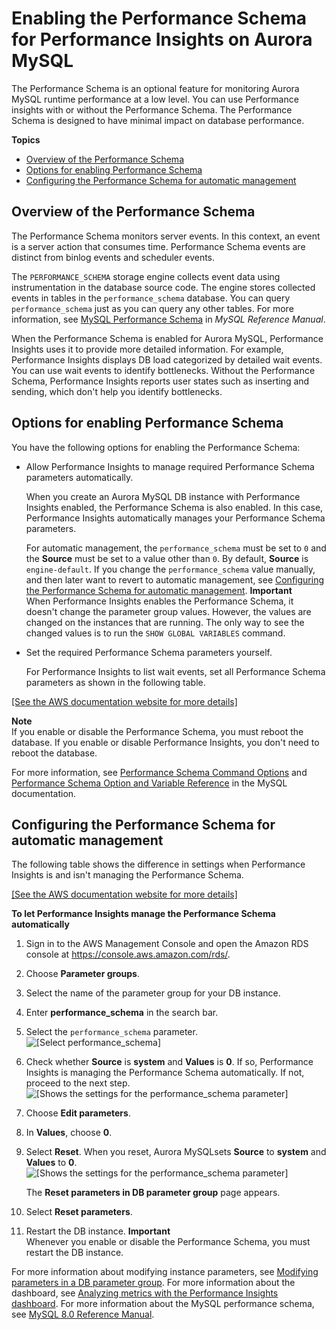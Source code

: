 # Enabling the Performance Schema for Performance Insights on Aurora MySQL<a name="USER_PerfInsights.EnableMySQL"></a>

The Performance Schema is an optional feature for monitoring Aurora MySQL runtime performance at a low level\. You can use Performance insights with or without the Performance Schema\. The Performance Schema is designed to have minimal impact on database performance\.

**Topics**
+ [Overview of the Performance Schema](#USER_PerfInsights.EnableMySQL.overview)
+ [Options for enabling Performance Schema](#USER_PerfInsights.EnableMySQL.options)
+ [Configuring the Performance Schema for automatic management](#USER_PerfInsights.EnableMySQL.RDS)

## Overview of the Performance Schema<a name="USER_PerfInsights.EnableMySQL.overview"></a>

The Performance Schema monitors server events\. In this context, an event is a server action that consumes time\. Performance Schema events are distinct from binlog events and scheduler events\. 

The `PERFORMANCE_SCHEMA` storage engine collects event data using instrumentation in the database source code\. The engine stores collected events in tables in the `performance_schema` database\. You can query `performance_schema` just as you can query any other tables\. For more information, see [MySQL Performance Schema](https://dev.mysql.com/doc/refman/8.0/en/performance-schema.html) in *MySQL Reference Manual*\.

When the Performance Schema is enabled for Aurora MySQL, Performance Insights uses it to provide more detailed information\. For example, Performance Insights displays DB load categorized by detailed wait events\. You can use wait events to identify bottlenecks\. Without the Performance Schema, Performance Insights reports user states such as inserting and sending, which don't help you identify bottlenecks\.

## Options for enabling Performance Schema<a name="USER_PerfInsights.EnableMySQL.options"></a>

You have the following options for enabling the Performance Schema:
+ Allow Performance Insights to manage required Performance Schema parameters automatically\.

  When you create an Aurora MySQL DB instance with Performance Insights enabled, the Performance Schema is also enabled\. In this case, Performance Insights automatically manages your Performance Schema parameters\. 

  For automatic management, the `performance_schema` must be set to `0` and the **Source** must be set to a value other than `0`\. By default, **Source** is `engine-default`\. If you change the `performance_schema` value manually, and then later want to revert to automatic management, see [Configuring the Performance Schema for automatic management](#USER_PerfInsights.EnableMySQL.RDS)\.
**Important**  
When Performance Insights enables the Performance Schema, it doesn't change the parameter group values\. However, the values are changed on the instances that are running\. The only way to see the changed values is to run the `SHOW GLOBAL VARIABLES` command\.
+ Set the required Performance Schema parameters yourself\.

  For Performance Insights to list wait events, set all Performance Schema parameters as shown in the following table\.

[\[See the AWS documentation website for more details\]](http://docs.aws.amazon.com/AmazonRDS/latest/AuroraUserGuide/USER_PerfInsights.EnableMySQL.html)

**Note**  
If you enable or disable the Performance Schema, you must reboot the database\. If you enable or disable Performance Insights, you don't need to reboot the database\.

For more information, see [Performance Schema Command Options](https://dev.mysql.com/doc/refman/5.6/en/performance-schema-options.html#option_mysqld_performance-schema-consumer-events-stages-current) and [Performance Schema Option and Variable Reference](https://dev.mysql.com/doc/refman/8.0/en/performance-schema-option-variable-reference.html) in the MySQL documentation\.

## Configuring the Performance Schema for automatic management<a name="USER_PerfInsights.EnableMySQL.RDS"></a>

The following table shows the difference in settings when Performance Insights is and isn't managing the Performance Schema\.

[\[See the AWS documentation website for more details\]](http://docs.aws.amazon.com/AmazonRDS/latest/AuroraUserGuide/USER_PerfInsights.EnableMySQL.html)

**To let Performance Insights manage the Performance Schema automatically**

1. Sign in to the AWS Management Console and open the Amazon RDS console at [https://console\.aws\.amazon\.com/rds/](https://console.aws.amazon.com/rds/)\.

1. Choose **Parameter groups**\.

1. Select the name of the parameter group for your DB instance\.

1. Enter **performance\_schema** in the search bar\.

1. Select the `performance_schema` parameter\.  
![\[Select performance_schema\]](http://docs.aws.amazon.com/AmazonRDS/latest/AuroraUserGuide/./images/perf_schema.png)

1. Check whether **Source** is **system** and **Values** is **0**\. If so, Performance Insights is managing the Performance Schema automatically\. If not, proceed to the next step\.  
![\[Shows the settings for the performance_schema parameter\]](http://docs.aws.amazon.com/AmazonRDS/latest/AuroraUserGuide/./images/perf_schema_user.png)

1. Choose **Edit parameters**\.

1. In **Values**, choose **0**\.

1. Select **Reset**\. When you reset, Aurora MySQLsets **Source** to **system** and **Values** to **0**\.  
![\[Shows the settings for the performance_schema parameter\]](http://docs.aws.amazon.com/AmazonRDS/latest/AuroraUserGuide/./images/reset.png)

   The **Reset parameters in DB parameter group** page appears\.

1. Select **Reset parameters**\.

1. Restart the DB instance\.
**Important**  
Whenever you enable or disable the Performance Schema, you must restart the DB instance\.

For more information about modifying instance parameters, see [Modifying parameters in a DB parameter group](USER_WorkingWithParamGroups.md#USER_WorkingWithParamGroups.Modifying)\. For more information about the dashboard, see [Analyzing metrics with the Performance Insights dashboard](USER_PerfInsights.UsingDashboard.md)\. For more information about the MySQL performance schema, see [MySQL 8\.0 Reference Manual](https://dev.mysql.com/doc/refman/8.0/en/performance-schema.html)\.